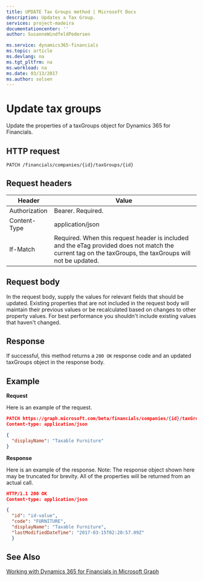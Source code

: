 ```yaml
---
title: UPDATE Tax Groups method | Microsoft Docs
description: Updates a Tax Group.
services: project-madeira
documentationcenter: ''
author: SusanneWindfeldPedersen

ms.service: dynamics365-financials
ms.topic: article
ms.devlang: na
ms.tgt_pltfrm: na
ms.workload: na
ms.date: 03/13/2017
ms.author: solsen
---
```


# Update tax groups
Update the properties of a taxGroups object for Dynamics 365 for Financials.

## HTTP request
```
PATCH /financials/companies/{id}/taxGroups/{id}
```

## Request headers
|Header|Value|
|------|-----|
|Authorization |Bearer. Required.|
|Content-Type  |application/json|
|If-Match      |Required. When this request header is included and the eTag provided does not match the current tag on the taxGroups, the taxGroups will not be updated. |

## Request body
In the request body, supply the values for relevant fields that should be updated. Existing properties that are not included in the request body will maintain their previous values or be recalculated based on changes to other property values. For best performance you shouldn't include existing values that haven't changed.

## Response
If successful, this method returns a ```200 OK``` response code and an updated taxGroups object in the response body.

## Example

**Request**

Here is an example of the request.
```json
PATCH https://graph.microsoft.com/beta/financials/companies/{id}/taxGroups{id}
Content-type: application/json

{
  "displayName": "Taxable Furniture"
}
```

**Response**

Here is an example of the response. Note: The response object shown here may be truncated for brevity. All of the properties will be returned from an actual call.

```json
HTTP/1.1 200 OK
Content-type: application/json

{
  "id": "id-value",
  "code": "FURNITURE",
  "displayName": "Taxable Furniture",
  "lastModifiedDateTime": "2017-03-15T02:20:57.09Z"
  }
```


## See Also
[Working with Dynamics 365 for Financials in Microsoft Graph](../api/dynamics_graph_reference.md)  

